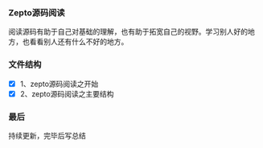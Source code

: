 ### Zepto源码阅读
阅读源码有助于自己对基础的理解，也有助于拓宽自己的视野。学习别人好的地方，也看看别人还有什么不好的地方。

### 文件结构

-	[x] 1、zepto源码阅读之开始
-	[x] 2、zepto源码阅读之主要结构

### 最后

持续更新，完毕后写总结
